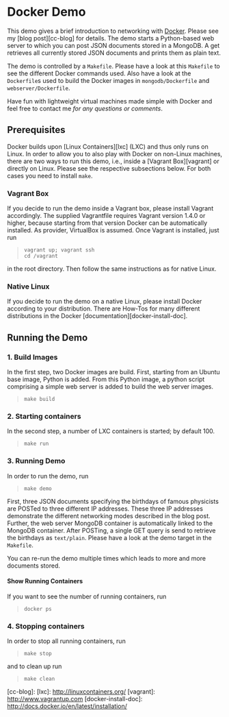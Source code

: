 # Docker Demo #

This demo gives a brief introduction to networking with [Docker][docker]. Please see my [blog post][cc-blog] for details. The demo starts a Python-based web server to which you can post JSON documents stored in a MongoDB. A get retrieves all currently stored JSON documents and prints them as plain text.

The demo is controlled by a `Makefile`. Please have a look at this `Makefile` to see the different Docker commands used. Also have a look at the `Dockerfile`s used to build the Docker images in `mongodb/Dockerfile` and `webserver/Dockerfile`.

Have fun with lightweight virtual machines made simple with Docker and feel free to contact me _for any questions or comments_.

## Prerequisites ##

Docker builds upon [Linux Containers][lxc] (LXC) and thus only runs on Linux. In order to allow you to also play with Docker on non-Linux machines, there are two ways to run this demo, i.e., inside a [Vagrant Box][vagrant] or directly on Linux. Please see the respective subsections below. For both cases you need to install `make`.

### Vagrant Box ###

If you decide to run the demo inside a Vagrant box, please install Vagrant accordingly. The supplied Vagrantfile requires Vagrant version 1.4.0 or higher, because starting from that version Docker can be automatically installed. As provider, VirtualBox is assumed. Once Vagrant is installed, just run
> `vagrant up; vagrant ssh`   
> `cd /vagrant`

in the root directory. Then follow the same instructions as for native Linux.

### Native Linux  ###

If you decide to run the demo on a native Linux, please install Docker according to your distribution. There are How-Tos for many different distributions in the Docker [documentation][docker-install-doc].

## Running the Demo ##

### 1. Build Images ###

In the first step, two Docker images are build. First, starting from an Ubuntu base image, Python is added. From this Python image, a python script comprising a simple web server is added to build the web server images. 
> `make build`

### 2. Starting containers ###

In the second step, a number of LXC containers is started; by default 100.
> `make run`

### 3. Running Demo ###

In order to run the demo, run
> `make demo`

First, three JSON documents specifying the birthdays of famous physicists are POSTed to three different IP addresses. These three IP addresses demonstrate the different networking modes described in the blog post. Further, the web server MongoDB container is automatically linked to the MongoDB container. After POSTing, a single GET query is send to retrieve the birthdays as `text/plain`. Please have a look at the demo target in the `Makefile`. 

You can re-run the demo multiple times which leads to more and more documents stored.

#### Show Running Containers ####

If you want to see the number of running containers, run
> `docker ps`  

### 4. Stopping containers ###

In order to stop all running containers, run 
> `make stop`

and to clean up run
> `make clean`

[docker]: http://docker.io
[cc-blog]: 
[lxc]: http://linuxcontainers.org/
[vagrant]: http://www.vagrantup.com
[docker-install-doc]: http://docs.docker.io/en/latest/installation/


